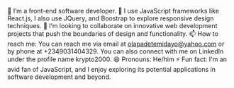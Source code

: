 👀 I’m a front-end software developer.
🌱 I use JavaScript frameworks like React.js, I also use JQuery, and Boostrap to explore responsive design techniques.
💞️ I’m looking to collaborate on innovative web development projects that push the boundaries of design and functionality.
📫 How to reach me: You can reach me via email at olapadetemidayo@yahoo.com or by phone at +2349031404329. You can also connect with me on LinkedIn under the profile name krypto2000.
😄 Pronouns: He/him
⚡ Fun fact: I'm an avid fan of JavaScript, and I enjoy exploring its potential applications in software development and beyond.

